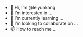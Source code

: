 - 👋 Hi, I’m @leiyunkang
- 👀 I’m interested in ...
- 🌱 I’m currently learning ...
- 💞️ I’m looking to collaborate on ...
- 📫 How to reach me ...

<!---
leiyunkang/leiyunkang is a ✨ special ✨ repository because its `README.md` (this file) appears on your GitHub profile.
You can click the Preview link to take a look at your changes.
--->
